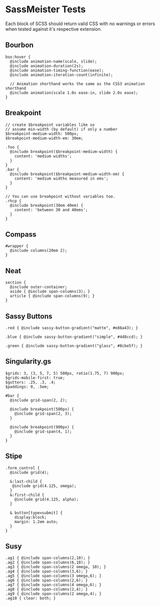 # SassMeister Tests #

Each block of SCSS should return valid CSS with no warnings or errors when tested against it's respective extension.


## Bourbon ##

    box:hover {
      @include animation-name(scale, slide);
      @include animation-duration(2s);
      @include animation-timing-function(ease);
      @include animation-iteration-count(infinite);

      // Animation shorthand works the same as the CSS3 animation shorthand
      @include animation(scale 1.0s ease-in, slide 2.0s ease);
    }


## Breakpoint ##

    // create $breakpoint variables like so
    // assume min-width (by default) if only a number
    $breakpoint-medium-width: 500px;
    $breakpoint-medium-width-em: 30em;

    .foo {
      @include breakpoint($breakpoint-medium-width) {
        content: 'medium widths';
      }
    }
    .bar {
      @include breakpoint($breakpoint-medium-width-em) {
        content: 'medium widths measured in ems';
      }
    }

    // You can use breakpoint without variables too.
    .rhcp {
      @include breakpoint(30em 40em) {
        content: 'between 30 and 40ems';
      }
    }


## Compass ##

    #wrapper {
      @include columns(20em 2);
    }


## Neat ##

    section {
      @include outer-container;
      aside { @include span-columns(3); }
      article { @include span-columns(9); }
    }


## Sassy Buttons ##

    .red { @include sassy-button-gradient("matte", #e86a43); }

    .blue { @include sassy-button-gradient("simple", #4d8ccd); }

    .green { @include sassy-button-gradient("glass", #8cbe5f); }


## Singularity.gs ##

    $grids: 3, (3, 5, 7, 5) 500px, ratio(1.75, 7) 900px;
    $grids-mobile-first: true;
    $gutters: .25, .3, .4;
    $paddings: 0, .5em;

    #bar {
      @include grid-span(2, 2);

      @include breakpoint(500px) {
        @include grid-span(2, 3);
      }

      @include breakpoint(900px) {
        @include grid-span(4, 1);
      }
    }


## Stipe ##

    .form_control {
      @include grid(4);

      &:last-child {
       @include grid(4.125, omega);
      }
      &:first-child {
        @include grid(4.125, alpha);
      }

      & button[type=submit] {
        display:block;
        margin: 1.2em auto;
      }
    }


## Susy ##

    .ag1 { @include span-columns(2,10); }
    .ag2 { @include span-columns(6,10); }
    .ag3 { @include span-columns(2 omega, 10); }
    .ag4 { @include span-columns(3,6); }
    .ag5 { @include span-columns(3 omega,6); }
    .ag6 { @include span-columns(2,6); }
    .ag7 { @include span-columns(4 omega,6); }
    .ag8 { @include span-columns(2,4); }
    .ag9 { @include span-columns(2 omega,4); }
    .ag10 { clear: both; }